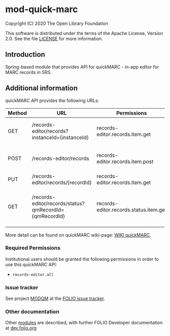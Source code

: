 # mod-quick-marc

Copyright (C) 2020 The Open Library Foundation

This software is distributed under the terms of the Apache License,
Version 2.0. See the file [LICENSE](LICENSE) for more information.

## Introduction
Spring-based module that provides API for quickMARC - in-app editor for MARC records in SRS.

## Additional information
quickMARC API provides the following URLs:

|  Method | URL| Permissions  | Description  | 
|---|---|---|---|
| GET | /records-editor/records?instanceId={instanceId}  |records-editor.records.item.get   | Retrieves QuickMarc by instance's id  |
| POST| /records-editor/records|records-editor.records.item.post| Create a new MARC and Instance records|
| PUT | /records-editor/records/{recordId}  |records-editor.records.item.get   | Updates SRS record |
| GET | /records-editor/records/status?qmRecordId={qmRecordId}  |records-editor.records.status.item.get   | Retrieves status of MARC bibliographic record creation  |

More detail can be found on quickMARC wiki-page: [WIKI quickMARC](https://wiki.folio.org/pages/viewpage.action?pageId=36571766).

### Required Permissions
Institutional users should be granted the following permissions in order to use this quickMARC API:
- `records-editor.all`

### Issue tracker
See project [MODQM](https://issues.folio.org/browse/MODQM)
at the [FOLIO issue tracker](https://dev.folio.org/guidelines/issue-tracker).


### Other documentation
Other [modules](https://dev.folio.org/source-code/#server-side) are described,
with further FOLIO Developer documentation at
[dev.folio.org](https://dev.folio.org/)
